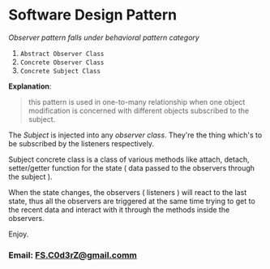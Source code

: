 # Software Design Pattern ##

_Observer pattern falls under  behavioral pattern category_

1. `Abstract Observer Class`
2. `Concrete Observer Class`
3. `Concrete Subject Class`

**Explanation**:

> this pattern is used in one-to-many relationship when one object
> modification is concerned with different objects subscribed to the
> subject.

The *Subject* is injected into any *observer class*. They're the thing
which's to be subscribed by the listeners respectively.

Subject concrete class is a class of various methods like attach,
detach, setter/getter function for the state ( data passed to the
observers through the subject ).

When the state changes, the observers ( listeners ) will react to the
last state, thus all the observers are triggered at the same time trying
to get to the recent data and interact with it through the methods
inside the observers.

Enjoy.



### Email: FS.C0d3rZ@gmail.comm ###
